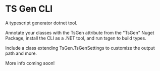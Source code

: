 ﻿# TS Gen CLI

A typescript generator dotnet tool.

Annotate your classes with the TsGen attribute from the "TsGen" Nuget Package, install the CLI as a .NET tool, and run tsgen to build types.

Include a class extending TsGen.TsGenSettings to customize the output path and more.

More info coming soon!
